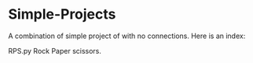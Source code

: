 # Simple-Projects

A combination of simple project of with no connections. 
Here is an index:

RPS.py Rock Paper scissors. 
